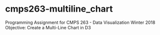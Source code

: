 # cmps263-multiline_chart
Programming Assignment for CMPS 263 - Data Visualization Winter 2018
Objective: Create a Multi-Line Chart in D3 
